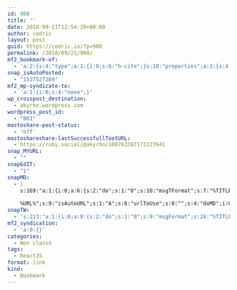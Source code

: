 ```yaml
---
id: 900
title: ''
date: 2018-09-21T12:54:29+00:00
author: cedric
layout: post
guid: https://cedric.io/?p=900
permalink: /2018/09/21/900/
mf2_bookmark-of:
  - 'a:2:{s:4:"type";a:1:{i:0;s:6:"h-cite";}s:10:"properties";a:3:{s:4:"name";a:1:{i:0;s:56:"The most popular front-end framework, rebuilt for React.";}s:3:"url";a:1:{i:0;s:34:"https://react-bootstrap.github.io/";}s:11:"publication";a:1:{i:0;s:25:"react-bootstrap.github.io";}}}'
snap_isAutoPosted:
  - "1537527269"
mf2_mp-syndicate-to:
  - 'a:1:{i:0;s:4:"none";}'
wp_crosspost_destination:
  - akyrho.wordpress.com
wordpress_post_id:
  - "861"
mastoshare-post-status:
  - 'off'
mastoshareshare-lastSuccessfullTootURL:
  - https://ruby.social/@akyrho/100763387171227641
snap_MYURL:
  - ""
snapEdIT:
  - "1"
snapMD:
  - |
    s:169:"a:1:{i:0;a:6:{s:2:"do";s:1:"0";s:10:"msgTFormat";s:7:"%TITLE%";s:9:"msgFormat";s:19:"%FULLTEXT%
    
    %URL%";s:9:"isAutoURL";s:1:"A";s:8:"urlToUse";s:0:"";s:4:"doMD";i:0;}}";
snapTW:
  - 's:213:"a:1:{i:0;a:8:{s:2:"do";s:1:"0";s:9:"msgFormat";s:26:"%TITLE%. %EXCERPT% - %URL%";s:8:"attchImg";s:1:"1";s:9:"isAutoImg";s:1:"A";s:8:"imgToUse";s:0:"";s:9:"isAutoURL";s:1:"A";s:8:"urlToUse";s:0:"";s:4:"doTW";i:0;}}";'
mf2_syndication:
  - 'a:0:{}'
categories:
  - Non classé
tags:
  - ReactJS
format: link
kind:
  - Bookmark
---
```

